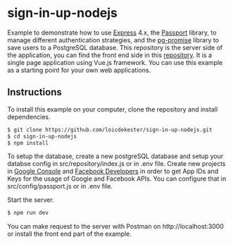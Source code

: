 # sign-in-up-nodejs
Example to demonstrate how to use [Express](http://expressjs.com/) 4.x, the [Passport](http://www.passportjs.org/) library, to manage different authentication strategies, and the [pg-promise](https://github.com/vitaly-t/pg-promise) library to save users to a PostgreSQL database.
This repository is the server side of the application, you can find the front end side in this [repository](https://github.com/loicdekester/sign-in-up-vue). It is a single page application using Vue.js framework.
You can use this example as a starting point for your own web applications.

## Instructions

To install this example on your computer, clone the repository and install
dependencies.

```bash
$ git clone https://github.com/loicdekester/sign-in-up-nodejs.git
$ cd sign-in-up-nodejs
$ npm install
```

To setup the database, create a new postgreSQL database and setup your databse config in src/repository/index.js or in .env file.
Create new projects in [Google Console](https://console.cloud.google.com/) and [Facebook Developers](https://developers.facebook.com/) in order to get App IDs and Keys for the usage of Google and Facebook APIs. You can configure that in src/config/passport.js or in .env file.

Start the server.

```bash
$ npm run dev
```

You can make request to the server with Postman on http://localhost:3000 or install the front end part of the example.
